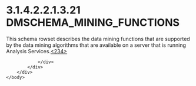 <html dir="LTR" xmlns:mshelp="http://msdn.microsoft.com/mshelp" xmlns:ddue="http://ddue.schemas.microsoft.com/authoring/2003/5" xmlns:xlink="http://www.w3.org/1999/xlink" xmlns:tool="http://www.microsoft.com/tooltip">
    <head>
        <meta http-equiv="Content-Type" content="text/html; CHARSET=utf-8"></meta>
        <meta name="save" content="history"></meta>
        <title>3.1.4.2.2.1.3.21 DMSCHEMA_MINING_FUNCTIONS</title>
        <xml>
            <mshelp:toctitle title="3.1.4.2.2.1.3.21 DMSCHEMA_MINING_FUNCTIONS"></mshelp:toctitle>
            <mshelp:rltitle title="[MS-SSAS]: DMSCHEMA_MINING_FUNCTIONS"></mshelp:rltitle>
            <mshelp:keyword index="A" term="3ee70960-6963-49cd-9116-0159958b5044"></mshelp:keyword>
            <mshelp:attr name="DCSext.ContentType" value="open specification"></mshelp:attr>
            <mshelp:attr name="AssetID" value="3ee70960-6963-49cd-9116-0159958b5044"></mshelp:attr>
            <mshelp:attr name="TopicType" value="kbRef"></mshelp:attr>
            <mshelp:attr name="DCSext.Title" value="[MS-SSAS]: DMSCHEMA_MINING_FUNCTIONS" />
        </xml>
    </head>
    <body>
        <div id="header">
            <h1 class="heading">3.1.4.2.2.1.3.21 DMSCHEMA_MINING_FUNCTIONS</h1>
        </div>
        <div id="mainSection">
            <div id="mainBody">
                <div id="allHistory" class="saveHistory"></div>
                <div id="sectionSection0" class="section" name="collapseableSection">
                    

<p>This schema rowset describes the data mining functions that
are supported by the data mining algorithms that are available on a server that
is running Analysis Services.<a id="Appendix_A_Target_234"></a><a href="b9ac4859-2662-44ca-b131-9addd8b953dc.htm#Appendix_A_234" aria-label="Product behavior note 234">&lt;234&gt;</a></p>


                </div>
            </div>
        </div>
    </body>
</html>